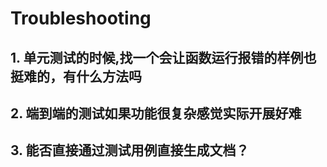 <!--
 * @Description: 
 * @Author: linjy
 * @Date: 2019-08-05 23:10:38
 * @LastEditTime: 2019-08-27 23:13:11
 * @LastEditors: linjy
 -->
# Troubleshooting

## 1. 单元测试的时候,找一个会让函数运行报错的样例也挺难的，有什么方法吗

## 2. 端到端的测试如果功能很复杂感觉实际开展好难

## 3. 能否直接通过测试用例直接生成文档？
